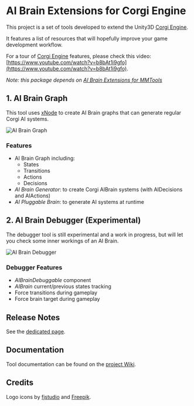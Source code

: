 # AI Brain Extensions for Corgi Engine

This project is a set of tools developed to extend the Unity3D [Corgi Engine](https://assetstore.unity.com/packages/templates/systems/corgi-engine-2d-2-5d-platformer-26617?aid=1011lHJn).

It features a list of resources that will hopefully improve your game development workflow.

For a tour of [Corgi Engine](https://assetstore.unity.com/packages/templates/systems/corgi-engine-2d-2-5d-platformer-26617?aid=1011lHJn) features, please check this video: [https://www.youtube.com/watch?v=b8bAt1i9gfo](https://www.youtube.com/watch?v=b8bAt1i9gfo).

_Note: this package depends on [AI Brain Extensions for MMTools](https://github.com/thebitcave/ai-brain-estensions-for-mmtools)_

## 1. AI Brain Graph

This tool uses [xNode](https://github.com/Siccity/xNode) to create AI Brain graphs that can generate regular Corgi AI systems.

![AI Brain Graph](https://github.com/thebitcave/ai-brain-graph-for-corgi-engine/blob/docs/doc-images/tutorial_006.png)

### Features

* AI Brain Graph including:
  * States
  * Transitions
  * Actions
  * Decisions
* _AI Brain Generator_: to create Corgi AIBrain systems (with AIDecisions and AIActions)
* _AI Pluggable Brain_: to generate AI systems at runtime

## 2. AI Brain Debugger (Experimental)

The debugger tool is still experimental and a work in progress, but will let you check some inner workings of an AI Brain.

![AI Brain Debugger](https://github.com/thebitcave/ai-brain-estensions-for-mmtools/blob/docs/doc-images/aibrain_debugger.png)

### Debugger Features

* _AIBrainDebuggable_ component
* _AIBrain_ current/previous states tracking
* Force transitions during gameplay
* Force brain target during gameplay

## Release Notes

See the [dedicated page](https://github.com/marcosecchi/ai-brain-graph-for-corgi/blob/master/RELEASE.md).

## Documentation

Tool documentation can be found on the [project Wiki](https://github.com/marcosecchi/ai-brain-graph-for-corgi/wiki).

## Credits

Logo icons by [fjstudio](https://www.flaticon.com/free-icon/binary_2214519) and [Freepik](https://www.flaticon.com/free-icon/centralized-structure_66069).
